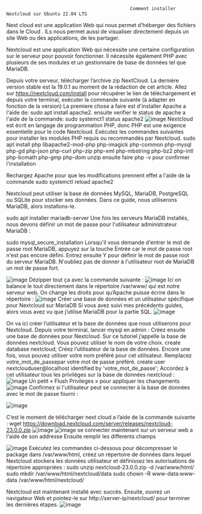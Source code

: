 
                                                  Comment installer Nextcloud sur Ubuntu 22.04 LTS
                                                



Next cloud est une application Web qui nous permet d'héberger des fichiers dans le Cloud . ILs  nous permet aussi de  visualiser directement depuis un site Web ou des applications, de les partager.

Nextcloud est une application Web qui nécessite une certaine configuration sur le serveur pour pouvoir fonctionner. Il nécessite également PHP avec plusieurs de ses modules et un gestionnaire de base de données tel que MariaDB.

Depuis votre serveur, télécharger l’archive zip NextCloud. La dernière version stable est la 19.0.1 au moment de la rédaction de cet article. Allez sur https://nextcloud.com/install pour récupérer le lien de téléchargement et depuis votre terminal, exécuter la commande suivante (à adapter en fonction de la version) 
La premiere chose a faire est d'installer Apache a l'aide de:
sudo apt install apache2.
ensuite verifier le status de apache a l'aide de la commande: 
sudo systemct1 status apache2
![image](https://user-images.githubusercontent.com/105463700/206290063-110d98ba-d4a6-4d02-82ab-9323123f9b6b.png)
Nextcloud est écrit en langage de programmation PHP, donc PHP est une exigence essentielle pour le code Nextcloud. Exécutez les commandes suivantes pour installer les modules PHP requis ou recommandés par Nextcloud.
sudo apt install php libapache2-mod-php php-imagick php-common php-mysql php-gd php-json php-curl php-zip php-xml php-mbstring php-bz2 php-intl php-bcmath php-gmp php-dom unzip
ensuite faire php -v pour confirmer l'installation

Rechargez Apache pour que les modifications prennent effet a l'aide de la commande 
sudo systemctl reload apache2

Nextcloud peut utiliser la base de données MySQL, MariaDB, PostgreSQL ou SQLite pour stocker ses données. Dans ce guide, nous utiliserons MariaDB, alors installons-le.

sudo apt installer mariadb-server
Une fois les serveurs MariaDB installés, nous devons définir un mot de passe pour l'utilisateur administrateur MariaDB :

sudo mysql_secure_installation
Lorsqu'il vous demande d'entrer le mot de passe root MariaDB, appuyez sur la touche Entrée car le mot de passe root n'est pas encore défini. Entrez ensuite Y pour définir le mot de passe root du serveur MariaDB. N'oubliez pas de donner à l'utilisateur root de MariaDB un mot de passe fort.

![image](https://user-images.githubusercontent.com/105463700/206200845-169f40e1-cd22-4d26-938e-501add5d47aa.png)
Dézipper tout ça avec la commande suivante : 
![image](https://user-images.githubusercontent.com/105463700/206200991-3fb9aa8a-45f2-49bd-b65b-6e1bf6f1e66c.png)
Ici on balance le tout directement dans le répertoire /var/www/ qui est notre serveur web. On change les droits pour qu’Apache puisse écrire dans le répertoire :
![image](https://user-images.githubusercontent.com/105463700/206201148-fb5c10ce-6289-421a-a63f-3f5349daa76a.png)
Créer une base de données et un utilisateur spécifique pour Nextcloud sur MariaDB
Si vous avez suivi mes précédents guides, alors vous avez vu que j’utilise MariaDB pour la partie SQL. 
![image](https://user-images.githubusercontent.com/105463700/206201408-ac1042c0-59a5-4208-9e2f-bb8565733388.png)

On va ici créer l’utilisateur et la base de données que nous utiliserons pour Nextcloud.
Depuis votre terminal, lancer mysql en admin : 
Créez ensuite une base de données pour Nextcloud. Sur ce tutoriel j’appelle la base de données nextcloud. Vous pouvez utiliser le nom de votre choix.
create database nextcloud;
Créez l’utilisateur de la base de données. Encore une fois, vous pouvez utiliser votre nom préféré pour cet utilisateur. Remplacez votre_mot_de_passepar votre mot de passe préféré.
create user nextclouduser@localhost identified by 'votre_mot_de_passe';
Accordez à cet utilisateur tous les privilèges sur la base de données nextcloud :
![image](https://user-images.githubusercontent.com/105463700/206201614-dcb4df2c-1139-4ff1-8e14-39a6fd7a79ac.png)
Un petit « Flush Privileges » pour appliquer les changements 
![image](https://user-images.githubusercontent.com/105463700/206201709-8ba3c976-95e3-4b75-84d6-ed4cbe9c8f7d.png)
Confirmez si l'utilisateur peut se connecter à la base de données avec le mot de passe fourni :





![image](https://user-images.githubusercontent.com/105463700/206201994-6db55197-968b-4fc4-888d-d22c08b05707.png)

C’est le moment de télécharger next cloud a l’aide de la commande suivante : 
wget https://download.nextcloud.com/server/releases/nextcloud-23.0.0.zip
![image](https://user-images.githubusercontent.com/105463700/206202141-dd6354a5-75e4-424e-b135-a88c569948a7.png)
![image](https://user-images.githubusercontent.com/105463700/206202191-f090e71c-ebca-403d-b8fe-fa7c92ae6d3c.png)
se connecter maintenant sur un serveur web a l'aide de son addresse
Ensuite remplir les differents champs

![image](https://user-images.githubusercontent.com/105463700/206204060-3e64869d-7127-4449-adba-20a5160af618.png)
Exécutez les commandes ci-dessous pour décompresser le package dans /var/www/html, créez un répertoire de données dans lequel Nextcloud stockera les données utilisateur et définissez les autorisations de répertoire appropriées :
sudo unzip nextcloud-23.0.0.zip -d /var/www/html/
sudo mkdir /var/www/html/nextcloud/data
sudo chown -R www-data:www-data /var/www/html/nextcloud/

Nextcloud est maintenant installé avec succès. Ensuite, ouvrez un navigateur Web et pointez-le sur http://server-ip/nextcloud/ pour terminer les dernières étapes.
![image](https://user-images.githubusercontent.com/105463700/206204549-f2e4a4fa-7a26-4919-a701-9a504e08976f.png)

